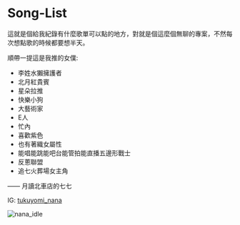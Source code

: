 # Song-List

這就是個給我紀錄有什麼歌單可以點的地方，對就是個這麼個無聊的專案，不然每次想點歌的時候都要想半天。

順帶一提這是我推的女僕:

- 李姓水獺擁護者
- 北月紅貴賓
- 星朵拉推
- 快樂小狗
- 大藝術家
- E人
- 忙內
- 喜歡紫色
- 也有著織女屬性
- 能唱能跳能吧台能管拍能直播五邊形戰士
- 反蔥聯盟
- 追七火葬場女主角

—— 月讀北車店的七七

IG: [tukuyomi_nana](https://www.instagram.com/tukuyomi_nana?utm_source=ig_web_button_share_sheet&igsh=ZDNlZDc0MzIxNw==)

![nana_idle](https://instagram.ftpe8-4.fna.fbcdn.net/v/t51.29350-15/468800750_936698115229300_4686295275074928675_n.jpg?stp=dst-jpg_e35_tt6&efg=eyJ2ZW5jb2RlX3RhZyI6InRocmVhZHMuQ0FST1VTRUxfSVRFTS5pbWFnZV91cmxnZW4uOTYweDE3MDYuc2RyLmYyOTM1MC5kZWZhdWx0X2ltYWdlIn0&_nc_ht=instagram.ftpe8-4.fna.fbcdn.net&_nc_cat=104&_nc_oc=Q6cZ2QGBR_0ISiiqS_gyP6K-qpbIojaJ4ZNj-d9aGNWRSy6acZnCUGPnjXFILzQ8pVCmZtw&_nc_ohc=WLOmQ0Sex1cQ7kNvwGak8Xt&_nc_gid=SD-udua9XkJMrwL7Wtbwvg&edm=AAGeoI8BAAAA&ccb=7-5&ig_cache_key=MzUxMTE3MzIzMzMzNDk0NzYyNg%3D%3D.3-ccb7-5&oh=00_AfH9rWmAjfhmuFHQK_A3ZBSRO1wDDNJ4EiWiYF5v329DsA&oe=67FD8CD1&_nc_sid=b0e1a0)
